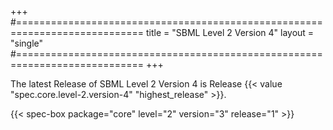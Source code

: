 +++
#============================================================================
title  = "SBML Level 2 Version 4"
layout = "single"
#============================================================================
+++

The latest Release of SBML Level 2 Version 4 is Release {{< value "spec.core.level-2.version-4" "highest_release" >}}.

{{< spec-box package="core" level="2" version="3" release="1" >}}
